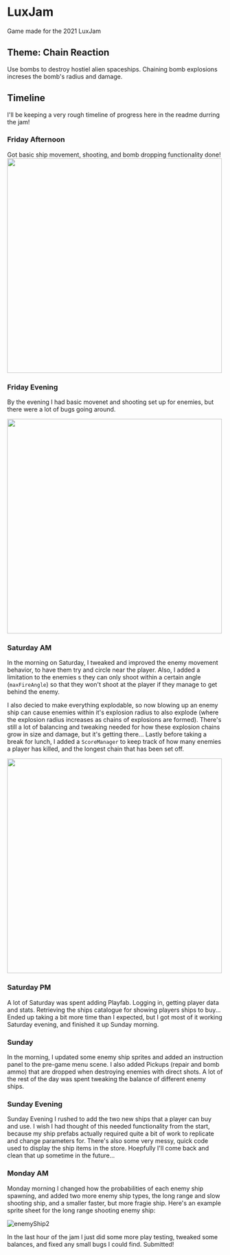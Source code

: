 # LuxJam
 Game made for the 2021 LuxJam

## Theme: Chain Reaction
Use bombs to destroy hostiel alien spaceships. Chaining bomb explosions increses the bomb's radius and damage.
 
 
## Timeline
I'll be keeping a very rough timeline of progress here in the readme durring the jam!
 
### Friday Afternoon
Got basic ship movement, shooting, and bomb dropping functionality done!
<img src="https://user-images.githubusercontent.com/11068205/132922429-e62c1ad7-13f2-469a-b8fd-2b0e58a6e184.gif" width=500 />

### Friday Evening
By the evening I had basic movenet and shooting set up for enemies, but there were a lot of bugs going around. 

<img src="https://user-images.githubusercontent.com/11068205/132955126-1932c103-2bf9-43b5-bd22-455fb5931c9c.gif" width=500 />

### Saturday AM
In the morning on Saturday, I tweaked and improved the enemy movement behavior, to have them try and circle near the player. Also, I added a limitation to the enemies s they can only shoot within a certain angle (`maxFireAngle`) so that they won't shoot at the player if they manage to get behind the enemy. 

I also decied to make everything explodable, so now blowing up an enemy ship can cause enemies within it's explosion radius to also explode (where the explosion radius increases as chains of explosions are formed). There's still a lot of balancing and tweaking needed for how these explosion chains grow in size and damage, but it's getting there... Lastly before taking a break for lunch, I added a `ScoreManager` to keep track of how many enemies a player has killed, and the longest chain that has been set off.

<img src="https://user-images.githubusercontent.com/11068205/132955201-963f570e-21df-4355-a54f-db240a18eb41.gif" width=500 />


### Saturday PM
A lot of Saturday was spent adding Playfab. Logging in, getting player data and stats. Retrieving the ships catalogue for showing players ships to buy... Ended up taking a bit more time than I expected, but I got most of it working Saturday evening, and finished it up Sunday morning.

### Sunday

In the morning, I updated some enemy ship sprites and added an instruction panel to the pre-game menu scene. I also added Pickups (repair and bomb ammo) that are dropped when destroying enemies with direct shots. A lot of the rest of the day was spent tweaking the balance of different enemy ships. 

### Sunday Evening
Sunday Evening I rushed to add the two new ships that a player can buy and use. I wish I had thought of this needed functionality from the start, because my ship prefabs actually required quite a bit of work to replicate and change parameters for. There's also some very messy, quick code used to display the ship items in the store. Hoepfully I'll come back and clean that up sometime in the future...

### Monday AM
Monday morning I changed how the probabilities of each enemy ship spawning, and added two more enemy ship types, the long range and slow shooting ship, and a smaller faster, but more fragie ship. Here's an example sprite sheet for the long range shooting enemy ship:

![enemyShip2](https://user-images.githubusercontent.com/11068205/133122564-ffdc50e6-8960-48bb-9916-8dc12c64d032.png)

In the last hour of the jam I just did some more play testing, tweaked some balances, and fixed any small bugs I could find. Submitted!


